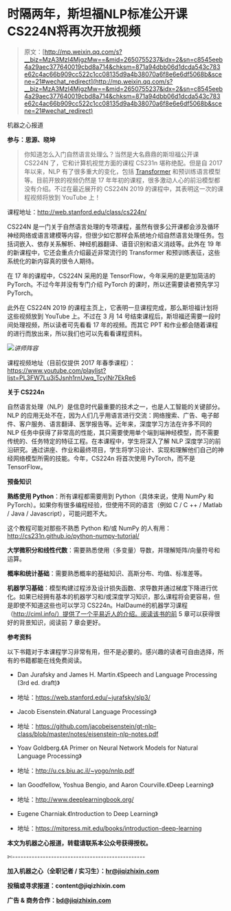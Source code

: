 # 时隔两年，斯坦福NLP标准公开课CS224N将再次开放视频

> 原文：[http://mp.weixin.qq.com/s?__biz=MzA3MzI4MjgzMw==&mid=2650755237&idx=2&sn=c8545eeb4a29aec377640019cbd8a714&chksm=871a94dbb06d1dcda543c783e62c4ac66b909cc522c1cc08135d9a4b38070a6f8e6e6df5068b&scene=21#wechat_redirect](http://mp.weixin.qq.com/s?__biz=MzA3MzI4MjgzMw==&mid=2650755237&idx=2&sn=c8545eeb4a29aec377640019cbd8a714&chksm=871a94dbb06d1dcda543c783e62c4ac66b909cc522c1cc08135d9a4b38070a6f8e6e6df5068b&scene=21#wechat_redirect)

机器之心报道

**参与：思源、晓坤**

> 你知道怎么入门自然语言处理么？当然是大名鼎鼎的斯坦福公开课 CS224N 了，它和计算机视觉方面的课程 CS231n 堪称绝配。但是自 2017 年以来，NLP 有了很多重大的变化，包括 [Transformer](http://mp.weixin.qq.com/s?__biz=MzA3MzI4MjgzMw==&mid=2650727887&idx=5&sn=a5991e49a4b1df2ea70ddbb84631ff9c&chksm=871b21b1b06ca8a71be9ec7ee1d7d5ef46eef1116c3d396f3cc467b95186d278bcdd8e6ac07c&scene=21#wechat_redirect) 和预训练语言模型等。目前开放的视频仍然是 17 年年初的课程，很多激动人心的前沿模型都没有介绍。不过在最近展开的 CS224N 2019 的课程中，其表明这一次的课程视频将放到 YouTube 上！

课程地址：http://web.stanford.edu/class/cs224n/

CS224N 是一门关于自然语言处理的专项课程，虽然有很多公开课都会涉及循环神经网络或语言建模等内容，但很少如它那样会系统地介绍自然语言处理任务。包括词嵌入、依存关系解析、神经机器翻译、语音识别和语义消歧等。此外在 19 年的新课程中，它还会重点介绍最近非常流行的 Transformer 和预训练表征，这些系统化的新内容真的很令人期待。

在 17 年的课程中，CS224N 采用的是 TensorFlow，今年采用的是更加简洁的 PyTorch。不过今年并没有专门介绍 PyTorch 的课时，所以还需要读者预先学习 PyTorch。

此外在 CS224N 2019 的课程主页上，它表明一旦课程完成，那么斯坦福计划将这些视频放到 YouTube 上。不过在 3 月 14 号结束课程后，斯坦福还需要一段时间处理视频，所以读者可先看看 17 年的视频。而其它 PPT 和作业都会随着课程的进行而放出来，所以我们也可以先看看课程资料。

![](../Images/feba16a6dfbca827e56a046259c39e98.jpg)*讲师阵容*

课程视频地址（目前仅提供 2017 年春季课程）：https://www.youtube.com/playlist?list=PL3FW7Lu3i5Jsnh1rnUwq_TcylNr7EkRe6

**关于 CS224n**

自然语言处理（NLP）是信息时代最重要的技术之一，也是人工智能的关键部分。NLP 的应用无处不在，因为人们几乎用语言进行交流：网络搜索、广告、电子邮件、客户服务、语言翻译、医学报告等。近年来，深度学习方法在许多不同的 NLP 任务中获得了非常高的性能，其只需要使用单个端到端神经模型，而不需要传统的、任务特定的特征工程。在本课程中，学生将深入了解 NLP 深度学习的前沿研究。通过讲座、作业和最终项目，学生将学习设计、实现和理解他们自己的神经网络模型所需的技能。今年，CS224n 将首次使用 PyTorch，而不是 TensorFlow。

**预备知识**

**熟练使用 Python**：所有课程都需要用到 Python（具体来说，使用 NumPy 和 PyTorch）。如果你有很多编程经验，但使用不同的语言（例如 C / C ++ / Matlab / Java / Javascript），可能问题不大。

这个教程可能对那些不熟悉 Python 和/或 NumPy 的人有用： http://cs231n.github.io/python-numpy-tutorial/

**大学微积分和线性代数**：需要熟悉使用（多变量）导数，并理解矩阵/向量符号和运算。

**概率和统计基础**：需要熟悉概率的基础知识、高斯分布、均值、标准差等。

**机器学习基础**：模型构建过程涉及设计损失函数、求导数并通过梯度下降进行优化。如果已经拥有基本的机器学习和/或深度学习知识，那么课程将会更容易，但是即使不知道这些也可以学习 CS224n。HalDaumé的机器学习课程（http://ciml.info/）提供了一个平易近人的介绍。阅读该书的前 5 章可以获得很好的背景知识，阅读前 7 章会更好。

**参考资料**

以下书籍对于本课程学习非常有用，但不是必要的。感兴趣的读者可自由选择，所有的书籍都能在线免费阅读。

*   Dan Jurafsky and James H. Martin.《Speech and Language Processing (3rd ed. draft)》

*   地址：https://web.stanford.edu/~jurafsky/slp3/

*   Jacob Eisenstein.《Natural Language Processing》

*   地址：https://github.com/jacobeisenstein/gt-nlp-class/blob/master/notes/eisenstein-nlp-notes.pdf

*   Yoav Goldberg.《A Primer on Neural Network Models for Natural Language Processing》

*   地址：http://u.cs.biu.ac.il/~yogo/nnlp.pdf

*   Ian Goodfellow, Yoshua Bengio, and Aaron Courville.《Deep Learning》

*   地址：http://www.deeplearningbook.org/

*   Eugene Charniak.《Introduction to Deep Learning》

*   地址：https://mitpress.mit.edu/books/introduction-deep-learning

****本文为机器之心报道，**转载请联系本公众号获得授权****。**

✄------------------------------------------------

**加入机器之心（全职记者 / 实习生）：hr@jiqizhixin.com**

**投稿或寻求报道：**content**@jiqizhixin.com**

**广告 & 商务合作：bd@jiqizhixin.com**